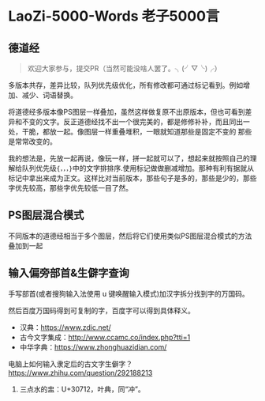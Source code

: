 # LaoZi-5000-Words 老子5000言

## 德道经

> 欢迎大家参与，提交PR（当然可能没啥人罢了。╮(╯▽╰)╭）

多版本共存，差异比较，队列优先级优化，所有修改都可通过标记看到。例如增加、减少、词语替换。

将道德经多版本像PS图层一样叠加，虽然这样做复原不出原版本，但也可看到差异和不变的文字。反正道德经找不出一个很完美的，都是修修补补，而且同出一处，干脆，都放一起。像图层一样重叠堆积，一眼就知道那些是固定不变的 那些是常常改变的。

我的想法是，先放一起再说，像玩一样，拼一起就可以了，想起来就按照自己的理解给队列优先级`{，，，}`中的文字排排序.使用标记做做删减增加。那种有利有据就从标记中拿出来成为正文。这样比对当前版本，那些句子是多的，那些是少的，那些字优先较高，那些字优先较低一目了然。


## PS图层混合模式

不同版本的道德经相当于多个图层，然后将它们使用类似PS图层混合模式的方法叠加到一起



## 输入偏旁部首&生僻字查询

手写部首(或者搜狗输入法使用 u 键唤醒输入模式)加汉字拆分找到字的万国码。

然后百度万国码得到可复制的字，百度字可以得到具体释义。

- 汉典：https://www.zdic.net/
- 古今文字集成：http://www.ccamc.co/index.php?tti=1
- 中华字典：https://www.zhonghuazidian.com/

电脑上如何输入隶定后的古文字生僻字？https://www.zhihu.com/question/292188213


1. 三点水的盅：U+30712，叶典，同“冲”。